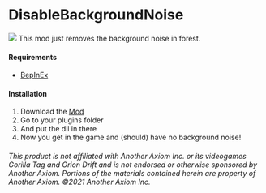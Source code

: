 # DisableBackgroundNoise
<a href="https://github.com/defaultuser0-nerd/DisableBackgroundNoise/releases"><img src="https://img.shields.io/github/downloads/defaultuser0-nerd/DisableBackgroundNoise/total.svg?style=for-the-badge"></a>
This mod just removes the background noise in forest.


#### **Requirements**
 - [BepInEx](<https://github.com/BepInEx/BepInEx/releases/latest>)


#### **Installation**
1. Download the [Mod](https://github.com/defaultuser0-nerd/DisableBackgroundNoise/releases/latest)
2. Go to your plugins folder
3. And put the dll in there
4. Now you get in the game and (should) have no background noise!


###### This product is not affiliated with Another Axiom Inc. or its videogames Gorilla Tag and Orion Drift and is not endorsed or otherwise sponsored by Another Axiom. Portions of the materials contained herein are property of Another Axiom. ©2021 Another Axiom Inc.

